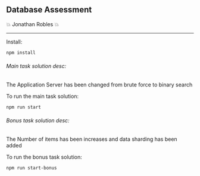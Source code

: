## Database Assessment
💥 Jonathan Robles 💥

---

Install:
```sh
npm install
```

###### Main task solution desc:
The Application Server has been changed from brute force to binary search

To run the main task solution:
```sh
npm run start
```

###### Bonus task solution desc:
The Number of items has been increases and data sharding has been added

To run the bonus task solution:
```sh
npm run start-bonus
```


